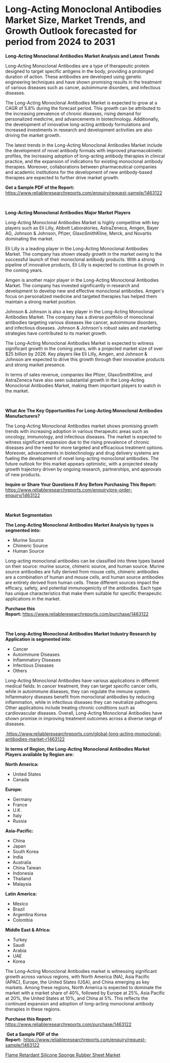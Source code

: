 <p><h1>Long-Acting Monoclonal Antibodies Market Size, Market Trends, and Growth Outlook forecasted for period from 2024 to 2031</h1></p><p><strong>Long-Acting Monoclonal Antibodies Market Analysis and Latest Trends</strong></p>
<p><p>Long-Acting Monoclonal Antibodies are a type of therapeutic protein designed to target specific antigens in the body, providing a prolonged duration of action. These antibodies are developed using genetic engineering techniques and have shown promising results in the treatment of various diseases such as cancer, autoimmune disorders, and infectious diseases.</p><p>The Long-Acting Monoclonal Antibodies Market is expected to grow at a CAGR of 5.8% during the forecast period. This growth can be attributed to the increasing prevalence of chronic diseases, rising demand for personalized medicine, and advancements in biotechnology. Additionally, the development of innovative long-acting antibody formulations and increased investments in research and development activities are also driving the market growth.</p><p>The latest trends in the Long-Acting Monoclonal Antibodies Market include the development of novel antibody formats with improved pharmacokinetic profiles, the increasing adoption of long-acting antibody therapies in clinical practice, and the expansion of indications for existing monoclonal antibody therapies. Moreover, collaborations between pharmaceutical companies and academic institutions for the development of new antibody-based therapies are expected to further drive market growth.</p></p>
<p><strong>Get a Sample PDF of the Report:&nbsp;</strong> <a href="https://www.reliableresearchreports.com/enquiry/request-sample/1463122">https://www.reliableresearchreports.com/enquiry/request-sample/1463122</a></p>
<p>&nbsp;</p>
<p><strong>Long-Acting Monoclonal Antibodies Major Market Players</strong></p>
<p><p>Long-Acting Monoclonal Antibodies Market is highly competitive with key players such as Eli Lilly, Abbott Laboratories, AstraZeneca, Amgen, Bayer AG, Johnson & Johnson, Pfizer, GlaxoSmithKline, Merck, and Novartis dominating the market.</p><p>Eli Lilly is a leading player in the Long-Acting Monoclonal Antibodies Market. The company has shown steady growth in the market owing to the successful launch of their monoclonal antibody products. With a strong pipeline of innovative products, Eli Lilly is expected to continue its growth in the coming years.</p><p>Amgen is another major player in the Long-Acting Monoclonal Antibodies Market. The company has invested significantly in research and development to develop new and effective monoclonal antibodies. Amgen's focus on personalized medicine and targeted therapies has helped them maintain a strong market position.</p><p>Johnson & Johnson is also a key player in the Long-Acting Monoclonal Antibodies Market. The company has a diverse portfolio of monoclonal antibodies targeting various diseases like cancer, autoimmune disorders, and infectious diseases. Johnson & Johnson's robust sales and marketing strategies have contributed to its market growth.</p><p>The Long-Acting Monoclonal Antibodies Market is expected to witness significant growth in the coming years, with a projected market size of over $25 billion by 2026. Key players like Eli Lilly, Amgen, and Johnson & Johnson are expected to drive this growth through their innovative products and strong market presence.</p><p>In terms of sales revenue, companies like Pfizer, GlaxoSmithKline, and AstraZeneca have also seen substantial growth in the Long-Acting Monoclonal Antibodies Market, making them important players to watch in the market.</p></p>
<p>&nbsp;</p>
<p><strong>What Are The Key Opportunities For Long-Acting Monoclonal Antibodies Manufacturers?</strong></p>
<p><p>The Long-Acting Monoclonal Antibodies market shows promising growth trends with increasing adoption in various therapeutic areas such as oncology, immunology, and infectious diseases. The market is expected to witness significant expansion due to the rising prevalence of chronic diseases and the need for more targeted and efficacious treatment options. Moreover, advancements in biotechnology and drug delivery systems are fueling the development of novel long-acting monoclonal antibodies. The future outlook for this market appears optimistic, with a projected steady growth trajectory driven by ongoing research, partnerships, and approvals of new products.</p></p>
<p><strong>Inquire or Share Your Questions If Any Before Purchasing This Report:</strong> <a href="https://www.reliableresearchreports.com/enquiry/pre-order-enquiry/1463122">https://www.reliableresearchreports.com/enquiry/pre-order-enquiry/1463122</a></p>
<p>&nbsp;</p>
<p><strong>Market Segmentation</strong></p>
<p><strong>The Long-Acting Monoclonal Antibodies Market Analysis by types is segmented into:</strong></p>
<p><ul><li>Murine Source</li><li>Chimeric Source</li><li>Human Source</li></ul></p>
<p><p>Long-acting monoclonal antibodies can be classified into three types based on their source: murine source, chimeric source, and human source. Murine source antibodies are fully derived from mouse cells, chimeric antibodies are a combination of human and mouse cells, and human source antibodies are entirely derived from human cells. These different sources impact the efficacy, safety, and potential immunogenicity of the antibodies. Each type has unique characteristics that make them suitable for specific therapeutic applications in the market.</p></p>
<p><strong>Purchase this Report:&nbsp;</strong><a href="https://www.reliableresearchreports.com/purchase/1463122">https://www.reliableresearchreports.com/purchase/1463122</a></p>
<p>&nbsp;</p>
<p><strong>The Long-Acting Monoclonal Antibodies Market Industry Research by Application is segmented into:</strong></p>
<p><ul><li>Cancer</li><li>Autoimmune Diseases</li><li>Inflammatory Diseases</li><li>Infectious Diseases</li><li>Others</li></ul></p>
<p><p>Long-Acting Monoclonal Antibodies have various applications in different medical fields. In cancer treatment, they can target specific cancer cells, while in autoimmune diseases, they can regulate the immune system. Inflammatory diseases benefit from monoclonal antibodies by reducing inflammation, while in infectious diseases they can neutralize pathogens. Other applications include treating chronic conditions such as cardiovascular diseases. Overall, Long-Acting Monoclonal Antibodies have shown promise in improving treatment outcomes across a diverse range of diseases.</p></p>
<p><a href="https://www.reliableresearchreports.com/global-long-acting-monoclonal-antibodies-market-r1463122">&nbsp;https://www.reliableresearchreports.com/global-long-acting-monoclonal-antibodies-market-r1463122</a></p>
<p><strong>In terms of Region, the Long-Acting Monoclonal Antibodies Market Players available by Region are:</strong></p>
<p>
    <p> <strong> North America: </strong>
        <ul>
            <li>United States</li>
            <li>Canada</li>
        </ul>
        </p> 
    <p> <strong> Europe: </strong>
        <ul>
            <li>Germany</li>
            <li>France</li>
            <li>U.K.</li>
            <li>Italy</li>
            <li>Russia</li>
        </ul>
        </p> 
    <p> <strong> Asia-Pacific: </strong>
        <ul>
            <li>China</li>
            <li>Japan</li>
            <li>South Korea</li>
            <li>India</li>
            <li>Australia</li>
            <li>China Taiwan</li>
            <li>Indonesia</li>
            <li>Thailand</li>
            <li>Malaysia</li>
        </ul>
        </p> 
    <p> <strong> Latin America: </strong>
        <ul>
            <li>Mexico</li>
            <li>Brazil</li>
            <li>Argentina Korea</li>
            <li>Colombia</li>
        </ul>
        </p> 
    <p> <strong> Middle East & Africa: </strong>
        <ul>
            <li>Turkey</li>
            <li>Saudi</li>
            <li>Arabia</li>
            <li>UAE</li>
            <li>Korea</li>
        </ul>
    </p>
    </p>
<p><p>The Long-Acting Monoclonal Antibodies market is witnessing significant growth across various regions, with North America (NA), Asia Pacific (APAC), Europe, the United States (USA), and China emerging as key markets. Among these regions, North America is expected to dominate the market with a market share of 40%, followed by Europe at 25%, Asia Pacific at 20%, the United States at 10%, and China at 5%. This reflects the continued expansion and adoption of long-acting monoclonal antibody therapies in these regions.</p></p>
<p><strong>Purchase this Report: </strong><a href="https://www.reliableresearchreports.com/purchase/1463122">https://www.reliableresearchreports.com/purchase/1463122</a></p>
<p>&nbsp;<strong>Get a Sample PDF of the Report:&nbsp;&nbsp;</strong><a href="https://www.reliableresearchreports.com/enquiry/request-sample/1463122">https://www.reliableresearchreports.com/enquiry/request-sample/1463122</a></p>
<p><strong></strong></p>
<p><p><a href="https://issuu.com/reportprime-2/docs/flame-retardant-silicone-sponge-rubber-sheet-marke">Flame Retardant Silicone Sponge Rubber Sheet Market</a></p></p>